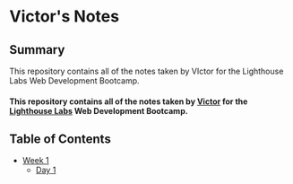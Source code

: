 # Victor's Notes

## Summary 

This repository contains all of the notes taken by VIctor for the Lighthouse Labs Web Development Bootcamp.

#### This repository contains all of the notes taken by [Victor](https://github.com/VicBond) for the [Lighthouse Labs](https://www.lighthouselabs.ca/) Web Development Bootcamp.

## Table of Contents
* [Week 1](/Week_1)
  * [Day 1](/Week_1/Day_1)

